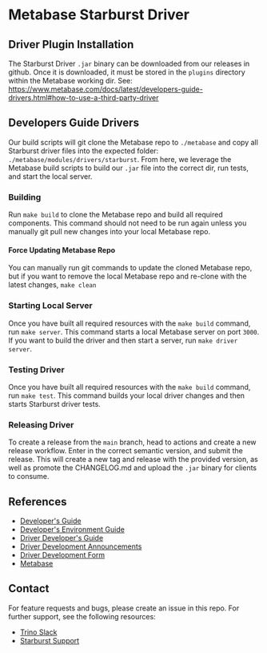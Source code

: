 # Metabase Starburst Driver

## Driver Plugin Installation
The Starburst Driver `.jar` binary can be downloaded from our releases in github. Once it is downloaded, 
it must be stored in the `plugins` directory within the Metabase working dir. See: https://www.metabase.com/docs/latest/developers-guide-drivers.html#how-to-use-a-third-party-driver

## Developers Guide Drivers
Our build scripts will git clone the Metabase repo to `./metabase` and copy all Starburst driver files into the 
expected folder: `./metabase/modules/drivers/starburst`. From here, we leverage the Metabase build scripts to 
build our `.jar` file into the correct dir, run tests, and start the local server.

### Building
Run `make build` to clone the Metabase repo and build all required components. This command should not need
to be run again unless you manually git pull new changes into your local Metabase repo.

#### Force Updating Metabase Repo
You can manually run git commands to update the cloned Metabase repo, but if you want to remove 
the local Metabase repo and re-clone with the latest changes, `make clean`

### Starting Local Server
Once you have built all required resources with the `make build` command, run `make server`. 
This command starts a local Metabase server on port `3000`. If you want to build the driver and then start a server, run `make driver server`.

### Testing Driver
Once you have built all required resources with the `make build` command, run `make test`. This command builds your local driver changes and then starts Starburst driver tests.

### Releasing Driver
To create a release from the `main` branch, head to actions and create a new release workflow. 
Enter in the correct semantic version, and submit the release. This will create a new tag and 
release with the provided version, as well as promote the CHANGELOG.md and upload the `.jar` 
binary for clients to consume.

## References
* [Developer's Guide](https://www.metabase.com/docs/latest/developers-guide/start.html)
* [Developer's Environment Guide](https://www.metabase.com/docs/latest/developers-guide/devenv.html)
* [Driver Developer's Guide](https://www.metabase.com/docs/latest/developers-guide-drivers.html#driver-development)
* [Driver Development Announcements](https://www.metabase.com/docs/latest/developers-guide-drivers.html#driver-development-announcements)
* [Driver Development Form](https://discourse.metabase.com/c/driver-development)
* [Metabase](https://www.metabase.com/)

## Contact
For feature requests and bugs, please create an issue in this repo. For further support, see the following resources:
* [Trino Slack](https://trino.io/slack.html)
* [Starburst Support](https://docs.starburst.io/support.html)
